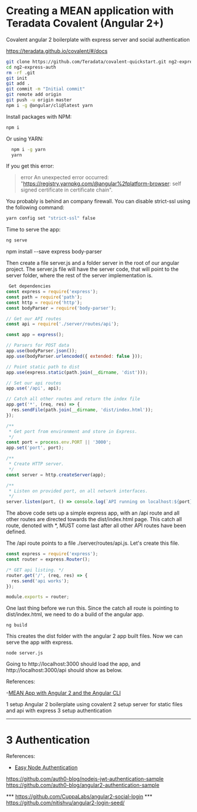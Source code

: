 #  Creating a MEAN application with Teradata Covalent (Angular 2+)

Covalent angular 2 boilerplate with express server and social authentication



https://teradata.github.io/covalent/#/docs

```bash
git clone https://github.com/Teradata/covalent-quickstart.git ng2-express-auth
cd ng2-express-auth
rm -rf .git
git init
git add .
git commit -m "Initial commit"
git remote add origin
git push -u origin master
npm i -g @angular/cli@latest yarn
```

Install packages with NPM:

```bash
npm i
```

Or using YARN:

```bash
  npm i -g yarn
  yarn
```

If you get this error:

> error An unexpected error occurred: "https://registry.yarnpkg.com/@angular%2fplatform-browser: self signed certificate in certificate chain".

You probably is behind an company firewall. You can disable strict-ssl using the following command:

```bash
yarn config set "strict-ssl" false
```

Time to serve the app:

```bash
ng serve
```




 npm install --save express body-parser

 Then create a file server.js and a folder server in the root of our angular project. The server.js file will have the server code, that will point to the server folder, where the rest of the server implementation is.



```js
 Get dependencies
const express = require('express');
const path = require('path');
const http = require('http');
const bodyParser = require('body-parser');

// Get our API routes
const api = require('./server/routes/api');

const app = express();

// Parsers for POST data
app.use(bodyParser.json());
app.use(bodyParser.urlencoded({ extended: false }));

// Point static path to dist
app.use(express.static(path.join(__dirname, 'dist')));

// Set our api routes
app.use('/api', api);

// Catch all other routes and return the index file
app.get('*', (req, res) => {
  res.sendFile(path.join(__dirname, 'dist/index.html'));
});

/**
 * Get port from environment and store in Express.
 */
const port = process.env.PORT || '3000';
app.set('port', port);

/**
 * Create HTTP server.
 */
const server = http.createServer(app);

/**
 * Listen on provided port, on all network interfaces.
 */
server.listen(port, () => console.log(`API running on localhost:${port}`));
```


The above code sets up a simple express app, with an /api route and all other routes are directed towards the dist/index.html page. This catch all route, denoted with *, MUST come last after all other API routes have been defined.

The /api route points to a file ./server/routes/api.js. Let's create this file.

```js
const express = require('express');
const router = express.Router();

/* GET api listing. */
router.get('/', (req, res) => {
  res.send('api works');
});

module.exports = router;
```


One last thing before we run this. Since the catch all route is pointing to dist/index.html, we need to do a build of the angular app.

    ng build


This creates the dist folder with the angular 2 app built files. Now we can serve the app with express.

    node server.js


Going to http://localhost:3000 should load the app, and http://localhost:3000/api should show as below.




References:

-[MEAN App with Angular 2 and the Angular CLI](https://scotch.io/tutorials/mean-app-with-angular-2-and-the-angular-cli)





1 setup Angular 2 boilerplate using covalent
2 setup server for static files and api with express
3 setup authentication

---

# 3 Authentication

References:

- [Easy Node Authentication](https://github.com/scotch-io/easy-node-authentication)


https://github.com/auth0-blog/nodejs-jwt-authentication-sample
https://github.com/auth0-blog/angular2-authentication-sample


*** https://github.com/CuppaLabs/angular2-social-login
*** https://github.com/nitishvu/angular2-login-seed/
